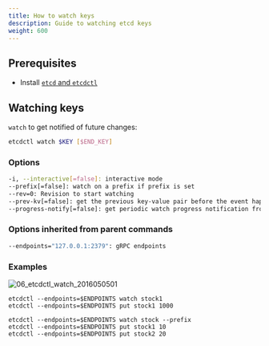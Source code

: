 ```yaml
---
title: How to watch keys
description: Guide to watching etcd keys
weight: 600
---
```


## Prerequisites

* Install [`etcd` and `etcdctl`](https://etcd.io/docs/v3.6/install/)

## Watching keys
`watch` to get notified of future changes:

```bash
etcdctl watch $KEY [$END_KEY]
```

### Options

```bash
-i, --interactive[=false]: interactive mode
--prefix[=false]: watch on a prefix if prefix is set
--rev=0: Revision to start watching
--prev-kv[=false]: get the previous key-value pair before the event happens
--progress-notify[=false]: get periodic watch progress notification from server
```

### Options inherited from parent commands

```bash
--endpoints="127.0.0.1:2379": gRPC endpoints
```

### Examples
![06_etcdctl_watch_2016050501](https://storage.googleapis.com/etcd/demo/06_etcdctl_watch_2016050501.gif)

```shell
etcdctl --endpoints=$ENDPOINTS watch stock1
etcdctl --endpoints=$ENDPOINTS put stock1 1000

etcdctl --endpoints=$ENDPOINTS watch stock --prefix
etcdctl --endpoints=$ENDPOINTS put stock1 10
etcdctl --endpoints=$ENDPOINTS put stock2 20
```

